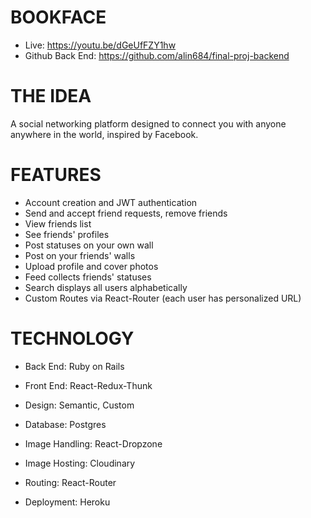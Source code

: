 # BOOKFACE
* Live: https://youtu.be/dGeUfFZY1hw
* Github Back End: https://github.com/alin684/final-proj-backend

# THE IDEA
A social networking platform designed to connect you with anyone anywhere in the world, inspired by Facebook.

# FEATURES
* Account creation and JWT authentication
* Send and accept friend requests, remove friends
* View friends list
* See friends' profiles
* Post statuses on your own wall
* Post on your friends' walls
* Upload profile and cover photos
* Feed collects friends' statuses
* Search displays all users alphabetically
* Custom Routes via React-Router (each user has personalized URL)

# TECHNOLOGY
* Back End: Ruby on Rails
* Front End: React-Redux-Thunk
* Design: Semantic, Custom
* Database: Postgres
* Image Handling: React-Dropzone
* Image Hosting: Cloudinary
* Routing: React-Router

* Deployment: Heroku
